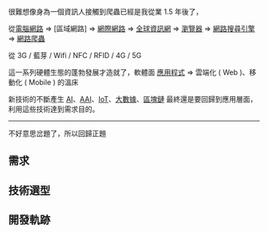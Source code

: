 很難想像身為一個資訊人接觸到爬蟲已經是我從業 1.5 年後了，

從[電腦網路](https://zh.wikipedia.org/wiki/%E8%AE%A1%E7%AE%97%E6%9C%BA%E7%BD%91%E7%BB%9C) => [區域網路] => [網際網路](https://zh.wikipedia.org/wiki/%E4%BA%92%E8%81%94%E7%BD%91) => [全球資訊網](https://zh.wikipedia.org/wiki/%E4%B8%87%E7%BB%B4%E7%BD%91) => [瀏覽器](https://zh.wikipedia.org/wiki/%E7%BD%91%E9%A1%B5%E6%B5%8F%E8%A7%88%E5%99%A8) => [網路搜尋引擎](https://zh.wikipedia.org/wiki/%E7%BD%91%E7%BB%9C%E6%90%9C%E7%B4%A2%E5%BC%95%E6%93%8E) => [網路爬蟲](https://zh.wikipedia.org/wiki/%E7%B6%B2%E8%B7%AF%E7%88%AC%E8%9F%B2)

從 3G / 藍芽 / Wifi / NFC / RFID / 4G / 5G

這一系列硬體生態的蓬勃發展才造就了，軟體面 [應用程式](https://zh.wikipedia.org/wiki/%E5%BA%94%E7%94%A8%E7%A8%8B%E5%BA%8F) => 雲端化 ( Web )、移動化 ( Mobile ) 的溫床

新技術的不斷產生 [AI](https://zh.wikipedia.org/wiki/%E4%BA%BA%E5%B7%A5%E6%99%BA%E8%83%BD)、[AAI](https://www.google.com/search?q=%E5%B7%A5%E4%BA%BA%E6%99%BA%E6%85%A7&rlz=1C1CHBF_zh-TWTW905TW905&oq=%E5%B7%A5%E4%BA%BA%E6%99%BA%E6%85%A7&aqs=chrome..69i57j69i65.6277j0j4&sourceid=chrome&ie=UTF-8)、[IoT](https://zh.wikipedia.org/wiki/%E7%89%A9%E8%81%94%E7%BD%91)、[大數據](https://www.oracle.com/tw/big-data/what-is-big-data/)、[區塊鏈](https://zh.wikipedia.org/wiki/%E5%8C%BA%E5%9D%97%E9%93%BE) 最終還是要回歸到應用層面，利用這些技術達到需求目的。

---

不好意思岔題了，所以回歸正題

## 需求

## 技術選型

## 開發軌跡
